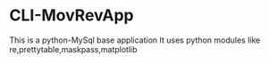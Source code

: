 # CLI-MovRevApp

This is a python-MySql base application 
It uses python modules like re,prettytable,maskpass,matplotlib

